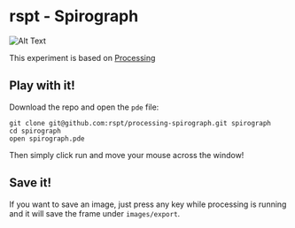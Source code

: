 # rspt - Spirograph

![Alt Text](./gif.gif)

This experiment is based on [Processing](https://processing.org)

## Play with it!

Download the repo and open the `pde` file:

```
git clone git@github.com:rspt/processing-spirograph.git spirograph
cd spirograph
open spirograph.pde
```

Then simply click run and move your mouse across the window!

## Save it!

If you want to save an image, just press any key while processing is running and it will save the frame under `images/export`.
